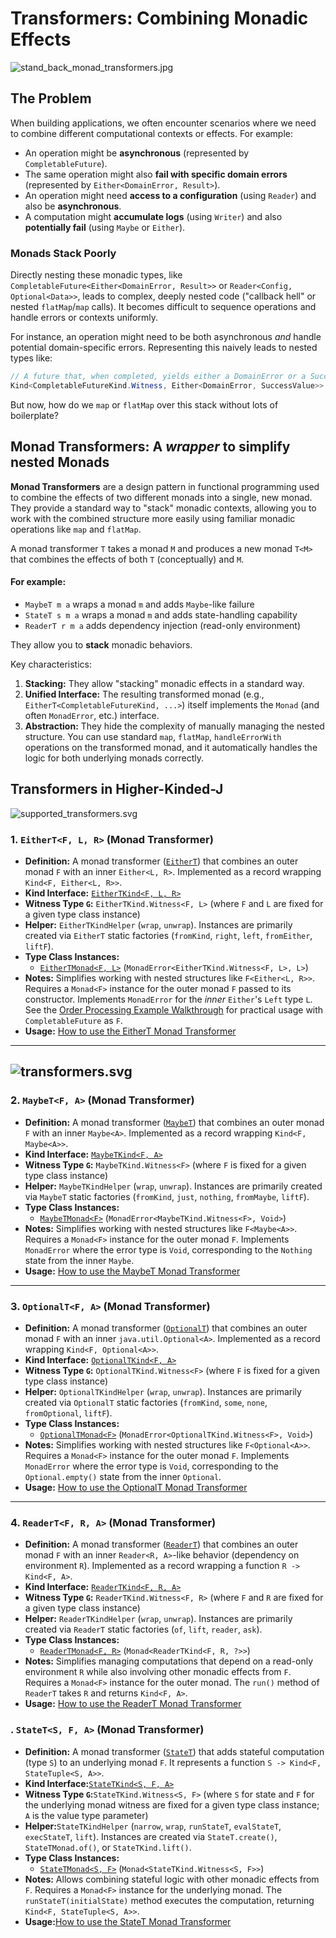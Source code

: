# Transformers: Combining Monadic Effects

![stand_back_monad_transformers.jpg](images/stand_back_monad_transformers.jpg)

## The Problem

When building applications, we often encounter scenarios where we need to combine different computational contexts or effects. For example:

* An operation might be **asynchronous** (represented by `CompletableFuture`).
* The same operation might also **fail with specific domain errors** (represented by `Either<DomainError, Result>`).
* An operation might need **access to a configuration** (using `Reader`) and also be **asynchronous**.
* A computation might **accumulate logs** (using `Writer`) and also **potentially fail** (using `Maybe` or `Either`).

### Monads Stack Poorly

Directly nesting these monadic types, like `CompletableFuture<Either<DomainError, Result>>` or `Reader<Config, Optional<Data>>`, leads to complex, deeply nested code ("callback hell" or nested `flatMap`/`map` calls). It becomes difficult to sequence operations and handle errors or contexts uniformly.

For instance, an operation might need to be both asynchronous *and* handle potential domain-specific errors. Representing this naively leads to nested types like:

```java
// A future that, when completed, yields either a DomainError or a SuccessValue
Kind<CompletableFutureKind.Witness, Either<DomainError, SuccessValue>> nestedResult;
```

But now, how do we `map` or `flatMap` over this stack  without lots of boilerplate?

## Monad Transformers: A _wrapper_ to simplify nested Monads

**Monad Transformers** are a design pattern in functional programming used to combine the effects of two different monads into a single, new monad. They provide a standard way to "stack" monadic contexts, allowing you to work with the combined structure more easily using familiar monadic operations like `map` and `flatMap`.

A monad transformer `T` takes a monad `M` and produces a new monad `T<M>` that combines the effects of both `T` (conceptually) and `M`.

#### For example:

* `MaybeT m a` wraps a monad `m` and adds `Maybe`-like failure
* `StateT s m a` wraps a monad `m` and adds state-handling capability
* `ReaderT r m a` adds dependency injection (read-only environment)

They allow you to **stack** monadic behaviors.

Key characteristics:

1. **Stacking:** They allow "stacking" monadic effects in a standard way.
2. **Unified Interface:** The resulting transformed monad (e.g., `EitherT<CompletableFutureKind, ...>`) itself implements the `Monad` (and often `MonadError`, etc.) interface.
3. **Abstraction:** They hide the complexity of manually managing the nested structure. You can use standard `map`, `flatMap`, `handleErrorWith` operations on the transformed monad, and it automatically handles the logic for both underlying monads correctly.

## Transformers in Higher-Kinded-J

![supported_transformers.svg](images/puml/supported_transformers.svg)

### 1. `EitherT<F, L, R>` (Monad Transformer)

* **Definition:** A monad transformer ([`EitherT`](https://github.com/higher-kinded-j/higher-kinded-j/tree/main/src/main/java/org/higherkindedj/hkt/trans/either_t/EitherT.java)) that combines an outer monad `F` with an inner `Either<L, R>`. Implemented as a record wrapping `Kind<F, Either<L, R>>`.
* **Kind Interface:** [`EitherTKind<F, L, R>`](https://github.com/higher-kinded-j/higher-kinded-j/tree/main/src/main/java/org/higherkindedj/hkt/trans/either_t/EitherTKind.java)
* **Witness Type `G`:** `EitherTKind.Witness<F, L>` (where `F` and `L` are fixed for a given type class instance)
* **Helper:** `EitherTKindHelper` (`wrap`, `unwrap`). Instances are primarily created via `EitherT` static factories (`fromKind`, `right`, `left`, `fromEither`, `liftF`).
* **Type Class Instances:**
  * [`EitherTMonad<F, L>`](https://github.com/higher-kinded-j/higher-kinded-j/tree/main/src/main/java/org/higherkindedj/hkt/trans/either_t/EitherTMonad.java) (`MonadError<EitherTKind.Witness<F, L>, L>`)
* **Notes:** Simplifies working with nested structures like `F<Either<L, R>>`. Requires a `Monad<F>` instance for the outer monad `F` passed to its constructor. Implements `MonadError` for the *inner* `Either`'s `Left` type `L`. See the [Order Processing Example Walkthrough](./order-walkthrough.md) for practical usage with `CompletableFuture` as `F`.
* **Usage:** [How to use the EitherT Monad Transformer](./eithert_transformer.md)

---

![transformers.svg](./images/puml/transformers.svg)
---------------------------------------------------

### 2. `MaybeT<F, A>` (Monad Transformer)

* **Definition:** A monad transformer ([`MaybeT`](https://github.com/higher-kinded-j/higher-kinded-j/tree/main/src/main/java/org/higherkindedj/hkt/trans/maybe_t/MaybeT.java)) that combines an outer monad `F` with an inner `Maybe<A>`. Implemented as a record wrapping `Kind<F, Maybe<A>>`.
* **Kind Interface:** [`MaybeTKind<F, A>`](https://github.com/higher-kinded-j/higher-kinded-j/tree/main/src/main/java/org/higherkindedj/hkt/trans/maybe_t/MaybeTKind.java)
* **Witness Type `G`:** `MaybeTKind.Witness<F>` (where `F` is fixed for a given type class instance)
* **Helper:** `MaybeTKindHelper` (`wrap`, `unwrap`). Instances are primarily created via `MaybeT` static factories (`fromKind`, `just`, `nothing`, `fromMaybe`, `liftF`).
* **Type Class Instances:**
  * [`MaybeTMonad<F>`](https://github.com/higher-kinded-j/higher-kinded-j/tree/main/src/main/java/org/higherkindedj/hkt/trans/maybe_t/MaybeTMonad.java) (`MonadError<MaybeTKind.Witness<F>, Void>`)
* **Notes:** Simplifies working with nested structures like `F<Maybe<A>>`. Requires a `Monad<F>` instance for the outer monad `F`. Implements `MonadError` where the error type is `Void`, corresponding to the `Nothing` state from the inner `Maybe`.
* **Usage:** [How to use the MaybeT Monad Transformer](./maybet_transformer.md)

---

### 3. `OptionalT<F, A>` (Monad Transformer)

* **Definition:** A monad transformer ([`OptionalT`](https://github.com/higher-kinded-j/higher-kinded-j/tree/main/src/main/java/org/higherkindedj/hkt/trans/optional_t/OptionalT.java)) that combines an outer monad `F` with an inner `java.util.Optional<A>`. Implemented as a record wrapping `Kind<F, Optional<A>>`.
* **Kind Interface:** [`OptionalTKind<F, A>`](https://github.com/higher-kinded-j/higher-kinded-j/tree/main/src/main/java/org/higherkindedj/hkt/trans/optional_t/OptionalTKind.java)
* **Witness Type `G`:** `OptionalTKind.Witness<F>` (where `F` is fixed for a given type class instance)
* **Helper:** `OptionalTKindHelper` (`wrap`, `unwrap`). Instances are primarily created via `OptionalT` static factories (`fromKind`, `some`, `none`, `fromOptional`, `liftF`).
* **Type Class Instances:**
  * [`OptionalTMonad<F>`](https://github.com/higher-kinded-j/higher-kinded-j/tree/main/src/main/java/org/higherkindedj/hkt/trans/optional_t/OptionalTMonad.java) (`MonadError<OptionalTKind.Witness<F>, Void>`)
* **Notes:** Simplifies working with nested structures like `F<Optional<A>>`. Requires a `Monad<F>` instance for the outer monad `F`. Implements `MonadError` where the error type is `Void`, corresponding to the `Optional.empty()` state from the inner `Optional`.
* **Usage:** [How to use the OptionalT Monad Transformer](./optionalt_transformer.md)

---

### 4. `ReaderT<F, R, A>` (Monad Transformer)

* **Definition:** A monad transformer ([`ReaderT`](https://github.com/higher-kinded-j/higher-kinded-j/tree/main/src/main/java/org/higherkindedj/hkt/trans/reader_t/ReaderT.java)) that combines an outer monad `F` with an inner `Reader<R, A>`-like behavior (dependency on environment `R`). Implemented as a record wrapping a function `R -> Kind<F, A>`.
* **Kind Interface:** [`ReaderTKind<F, R, A>`](https://github.com/higher-kinded-j/higher-kinded-j/tree/main/src/main/java/org/higherkindedj/hkt/trans/reader_t/ReaderTKind.java)
* **Witness Type `G`:** `ReaderTKind.Witness<F, R>` (where `F` and `R` are fixed for a given type class instance)
* **Helper:** `ReaderTKindHelper` (`wrap`, `unwrap`). Instances are primarily created via `ReaderT` static factories (`of`, `lift`, `reader`, `ask`).
* **Type Class Instances:**
  * [`ReaderTMonad<F, R>`](https://github.com/higher-kinded-j/higher-kinded-j/tree/main/src/main/java/org/higherkindedj/hkt/trans/reader_t/ReaderTMonad.java) (`Monad<ReaderTKind<F, R, ?>>`)
* **Notes:** Simplifies managing computations that depend on a read-only environment `R` while also involving other monadic effects from `F`. Requires a `Monad<F>` instance for the outer monad. The `run()` method of `ReaderT` takes `R` and returns `Kind<F, A>`.
* **Usage:** [How to use the ReaderT Monad Transformer](./readert_transformer.md)

### . `StateT<S, F, A>` (Monad Transformer)

* **Definition:** A monad transformer ([`StateT`](https://github.com/higher-kinded-j/higher-kinded-j/tree/main/src/main/java/org/higherkindedj/hkt/trans/state_t/StateT.java)) that adds stateful computation (type `S`) to an underlying monad `F`. It represents a function `S -> Kind<F, StateTuple<S, A>>`.
* **Kind Interface:**[`StateTKind<S, F, A>`](https://github.com/higher-kinded-j/higher-kinded-j/tree/main/src/main/java/org/higherkindedj/hkt/trans/state_t/StateTKind.java)
* **Witness Type `G`:**`StateTKind.Witness<S, F>` (where `S` for state and `F` for the underlying monad witness are fixed for a given type class instance; `A` is the value type parameter)
* **Helper:**`StateTKindHelper` (`narrow`, `wrap`, `runStateT`, `evalStateT`, `execStateT`, `lift`). Instances are created via `StateT.create()`, `StateTMonad.of()`, or `StateTKind.lift()`.
* **Type Class Instances:**
  * [`StateTMonad<S, F>`](https://github.com/higher-kinded-j/higher-kinded-j/tree/main/src/main/java/org/higherkindedj/hkt/trans/state_t/StateTMonad.java) (`Monad<StateTKind.Witness<S, F>>`)
* **Notes:** Allows combining stateful logic with other monadic effects from `F`. Requires a `Monad<F>` instance for the underlying monad. The `runStateT(initialState)` method executes the computation, returning `Kind<F, StateTuple<S, A>>`.
* **Usage:**[How to use the StateT Monad Transformer](./statet_transformer.md)
